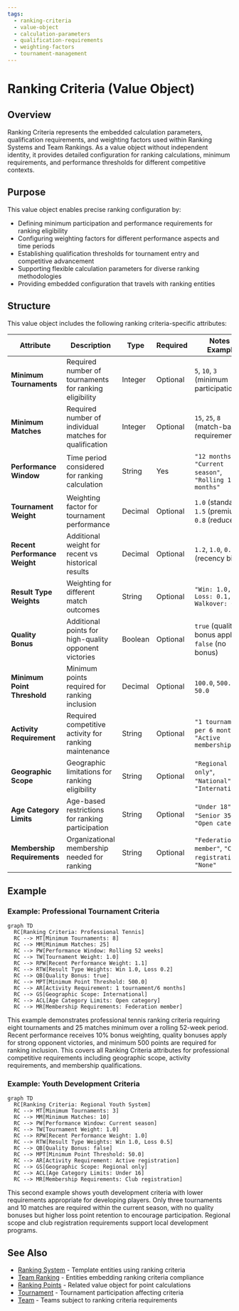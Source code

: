 ```yaml
---
tags:
  - ranking-criteria
  - value-object
  - calculation-parameters
  - qualification-requirements
  - weighting-factors
  - tournament-management
---
```


# Ranking Criteria (Value Object)

## Overview

Ranking Criteria represents the embedded calculation parameters, qualification requirements, and
weighting factors used within Ranking Systems and Team Rankings. As a value object without
independent identity, it provides detailed configuration for ranking calculations, minimum
requirements, and performance thresholds for different competitive contexts.

## Purpose

This value object enables precise ranking configuration by:

- Defining minimum participation and performance requirements for ranking eligibility
- Configuring weighting factors for different performance aspects and time periods
- Establishing qualification thresholds for tournament entry and competitive advancement
- Supporting flexible calculation parameters for diverse ranking methodologies
- Providing embedded configuration that travels with ranking entities

## Structure

This value object includes the following ranking criteria-specific attributes:

| Attribute | Description | Type | Required | Notes / Example |
|-----------|-------------|------|----------|-----------------|
| **Minimum Tournaments** | Required number of tournaments for ranking eligibility | Integer | Optional | `5`, `10`, `3` (minimum participation) |
| **Minimum Matches** | Required number of individual matches for qualification | Integer | Optional | `15`, `25`, `8` (match-based requirements) |
| **Performance Window** | Time period considered for ranking calculation | String | Yes | `"12 months"`, `"Current season"`, `"Rolling 18 months"` |
| **Tournament Weight** | Weighting factor for tournament performance | Decimal | Optional | `1.0` (standard), `1.5` (premium), `0.8` (reduced) |
| **Recent Performance Weight** | Additional weight for recent vs historical results | Decimal | Optional | `1.2`, `1.0`, `0.9` (recency bias) |
| **Result Type Weights** | Weighting for different match outcomes | String | Optional | `"Win: 1.0, Loss: 0.1, Walkover: 0.5"` |
| **Quality Bonus** | Additional points for high-quality opponent victories | Boolean | Optional | `true` (quality bonus applied), `false` (no bonus) |
| **Minimum Point Threshold** | Minimum points required for ranking inclusion | Decimal | Optional | `100.0`, `500.0`, `50.0` |
| **Activity Requirement** | Required competitive activity for ranking maintenance | String | Optional | `"1 tournament per 6 months"`, `"Active membership"` |
| **Geographic Scope** | Geographic limitations for ranking eligibility | String | Optional | `"Regional only"`, `"National"`, `"International"` |
| **Age Category Limits** | Age-based restrictions for ranking participation | String | Optional | `"Under 18"`, `"Senior 35+"`, `"Open category"` |
| **Membership Requirements** | Organizational membership needed for ranking | String | Optional | `"Federation member"`, `"Club registration"`, `"None"` |

## Example

### Example: Professional Tournament Criteria

```mermaid
graph TD
  RC[Ranking Criteria: Professional Tennis]
  RC --> MT[Minimum Tournaments: 8]
  RC --> MM[Minimum Matches: 25]
  RC --> PW[Performance Window: Rolling 52 weeks]
  RC --> TW[Tournament Weight: 1.0]
  RC --> RPW[Recent Performance Weight: 1.1]
  RC --> RTW[Result Type Weights: Win 1.0, Loss 0.2]
  RC --> QB[Quality Bonus: true]
  RC --> MPT[Minimum Point Threshold: 500.0]
  RC --> AR[Activity Requirement: 1 tournament/6 months]
  RC --> GS[Geographic Scope: International]
  RC --> ACL[Age Category Limits: Open category]
  RC --> MR[Membership Requirements: Federation member]
```

This example demonstrates professional tennis ranking criteria requiring eight tournaments and
25 matches minimum over a rolling 52-week period. Recent performance receives 10% bonus weighting,
quality bonuses apply for strong opponent victories, and minimum 500 points are required for
ranking inclusion. This covers all Ranking Criteria attributes for professional competitive
requirements including geographic scope, activity requirements, and membership qualifications.

### Example: Youth Development Criteria

```mermaid
graph TD
  RC[Ranking Criteria: Regional Youth System]
  RC --> MT[Minimum Tournaments: 3]
  RC --> MM[Minimum Matches: 10]
  RC --> PW[Performance Window: Current season]
  RC --> TW[Tournament Weight: 1.0]
  RC --> RPW[Recent Performance Weight: 1.0]
  RC --> RTW[Result Type Weights: Win 1.0, Loss 0.5]
  RC --> QB[Quality Bonus: false]
  RC --> MPT[Minimum Point Threshold: 50.0]
  RC --> AR[Activity Requirement: Active registration]
  RC --> GS[Geographic Scope: Regional only]
  RC --> ACL[Age Category Limits: Under 16]
  RC --> MR[Membership Requirements: Club registration]
```

This second example shows youth development criteria with lower requirements appropriate for
developing players. Only three tournaments and 10 matches are required within the current season,
with no quality bonuses but higher loss point retention to encourage participation. Regional
scope and club registration requirements support local development programs.

## See Also

- [Ranking System](system.md) - Template entities using ranking criteria
- [Team Ranking](team.md) - Entities embedding ranking criteria compliance
- [Ranking Points](points.md) - Related value object for point calculations
- [Tournament](../tournament/tournament.md) - Tournament participation affecting criteria
- [Team](../team/team.md) - Teams subject to ranking criteria requirements
